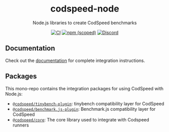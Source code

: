 <div align="center">
<h1>codspeed-node</h1>

Node.js libraries to create CodSpeed benchmarks

[![CI](https://github.com/CodSpeedHQ/codspeed-node/actions/workflows/ci.yml/badge.svg)](https://github.com/CodSpeedHQ/codspeed-node/actions/workflows/ci.yml)
[![npm (scoped)](https://img.shields.io/npm/v/@codspeed/core)](https://www.npmjs.com/org/codspeed)
[![Discord](https://img.shields.io/badge/chat%20on-discord-7289da.svg)](https://discord.com/invite/MxpaCfKSqF)

</div>

## Documentation

Check out the [documentation](https://docs.codspeed.io/benchmarks/nodejs) for complete integration instructions.

## Packages

This mono-repo contains the integration packages for using CodSpeed with Node.js:

- [`@codspeed/tinybench-plugin`](./packages/tinybench-plugin): tinybench compatibility layer for CodSpeed
- [`@codspeed/benchmark.js-plugin`](./packages/benchmark.js-plugin): Benchmark.js compatibility layer for CodSpeed
- [`@codspeed/core`](./packages/core): The core library used to integrate with Codspeed runners
